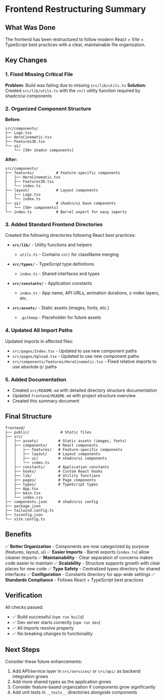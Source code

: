# Frontend Restructuring Summary

## What Was Done

The frontend has been restructured to follow modern React + Vite + TypeScript best practices with a clear, maintainable file organization.

## Key Changes

### 1. Fixed Missing Critical File
**Problem:** Build was failing due to missing `src/lib/utils.ts`
**Solution:** Created `src/lib/utils.ts` with the `cn()` utility function required by shadcn/ui components

### 2. Organized Component Structure
**Before:**
```
src/components/
├── Logo.tsx
├── HeroCinematic.tsx
├── Features3D.tsx
└── ui/
    └── [50+ shadcn components]
```

**After:**
```
src/components/
├── features/          # Feature-specific components
│   ├── HeroCinematic.tsx
│   ├── Features3D.tsx
│   └── index.ts
├── layout/            # Layout components
│   ├── Logo.tsx
│   └── index.ts
├── ui/                # shadcn/ui base components
│   └── [50+ components]
└── index.ts           # Barrel export for easy imports
```

### 3. Added Standard Frontend Directories

Created the following directories following React best practices:

- **`src/lib/`** - Utility functions and helpers
  - `utils.ts` - Contains `cn()` for className merging
  
- **`src/types/`** - TypeScript type definitions
  - `index.ts` - Shared interfaces and types
  
- **`src/constants/`** - Application constants
  - `index.ts` - App name, API URLs, animation durations, z-index layers, etc.
  
- **`src/assets/`** - Static assets (images, fonts, etc.)
  - `.gitkeep` - Placeholder for future assets

### 4. Updated All Import Paths

Updated imports in affected files:
- `src/pages/Index.tsx` - Updated to use new component paths
- `src/pages/Upload.tsx` - Updated to use new component paths
- `src/components/features/HeroCinematic.tsx` - Fixed relative imports to use absolute `@/` paths

### 5. Added Documentation

- Created `src/README.md` with detailed directory structure documentation
- Updated `frontend/README.md` with project structure overview
- Created this summary document

## Final Structure

```
frontend/
├── public/              # Static files
├── src/
│   ├── assets/         # Static assets (images, fonts)
│   ├── components/     # React components
│   │   ├── features/   # Feature-specific components
│   │   ├── layout/     # Layout components
│   │   ├── ui/         # shadcn/ui components
│   │   └── index.ts
│   ├── constants/      # Application constants
│   ├── hooks/          # Custom React hooks
│   ├── lib/            # Utility functions
│   ├── pages/          # Page components
│   ├── types/          # TypeScript types
│   ├── App.tsx
│   ├── main.tsx
│   └── index.css
├── components.json     # shadcn/ui config
├── package.json
├── tailwind.config.ts
├── tsconfig.json
└── vite.config.ts
```

## Benefits

✅ **Better Organization** - Components are now categorized by purpose (features, layout, ui)
✅ **Easier Imports** - Barrel exports (`index.ts`) allow cleaner imports
✅ **Maintainability** - Clear separation of concerns makes code easier to maintain
✅ **Scalability** - Structure supports growth with clear places for new code
✅ **Type Safety** - Centralized types directory for shared interfaces
✅ **Configuration** - Constants directory for app-wide settings
✅ **Standards Compliance** - Follows React + TypeScript best practices

## Verification

All checks passed:
- ✅ Build successful (`npm run build`)
- ✅ Dev server starts correctly (`npm run dev`)
- ✅ All imports resolve properly
- ✅ No breaking changes to functionality

## Next Steps

Consider these future enhancements:
1. Add API/service layer in `src/services/` or `src/api/` as backend integration grows
2. Add more shared types as the application grows
3. Consider feature-based organization if components grow significantly
4. Add unit tests in `__tests__` directories alongside components
